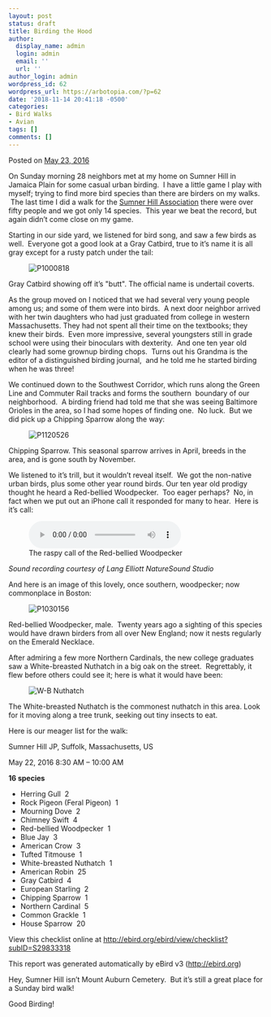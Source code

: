 ```yaml
---
layout: post
status: draft
title: Birding the Hood
author:
  display_name: admin
  login: admin
  email: ''
  url: ''
author_login: admin
wordpress_id: 62
wordpress_url: https://arbotopia.com/?p=62
date: '2018-11-14 20:41:18 -0500'
categories:
- Bird Walks
- Avian
tags: []
comments: []
---
```

<p><!-- wp:paragraph --></p>
<p>Posted on&nbsp;<a href="https://web.archive.org/web/20160604143124/http://www.arbotopia.com/birding-the-hood/">May 23, 2016</a></p>
<p><!-- /wp:paragraph --></p>
<p><!-- wp:paragraph --></p>
<p>On Sunday morning 28 neighbors met at my home on Sumner Hill in Jamaica Plain for some casual urban birding. &nbsp;I have a little game I play with myself; trying to find more bird species than there are birders on my&nbsp;walks. &nbsp;The last time I did a walk for the&nbsp;<a href="https://www.jphs.org/locales/2005/4/14/sumner-hill-historic-district.html">Sumner Hill Association</a>&nbsp;there were over fifty people and we got only 14 species. &nbsp;This year we beat the record, but again didn&rsquo;t come close on my game.</p>
<p><!-- /wp:paragraph --></p>
<p><!-- wp:paragraph --></p>
<p>Starting in our side yard, we listened for bird song, and saw a few birds as well. &nbsp;Everyone got a good look at a Gray Catbird, true to it&rsquo;s name it is all gray except for a rusty patch&nbsp;under the tail:</p>
<p><!-- /wp:paragraph --></p>
<p><!-- wp:image {"id":343} --></p>
<figure class="wp-block-image"><img src="https://web.archive.org/web/20160604143124im_/http://www.arbotopia.com/wp-content/uploads/2013/03/P1000818.jpg" alt="P1000818" class="wp-image-343"/></figure>
<p><!-- /wp:image --></p>
<p><!-- wp:paragraph --></p>
<p>Gray Catbird showing off it&rsquo;s "butt". The official name is undertail coverts.</p>
<p><!-- /wp:paragraph --></p>
<p><!-- wp:paragraph --></p>
<p>As the group moved on I noticed that we had several very&nbsp;young people among us; and some of them were into birds. &nbsp;A next door neighbor arrived with her twin daughters who had just graduated from college in western Massachusetts. They had not spent all their time&nbsp;on the textbooks; they knew their birds. &nbsp;Even more impressive, several youngsters still in grade school were using their binoculars with dexterity. &nbsp;And one ten year old clearly had some grownup birding chops. &nbsp;Turns out his Grandma is the editor of a&nbsp;distinguished birding journal, &nbsp;and he told me he started birding when he was three!</p>
<p><!-- /wp:paragraph --></p>
<p><!-- wp:paragraph --></p>
<p>We continued down to the Southwest Corridor, which runs along the Green Line and Commuter Rail tracks and forms the southern &nbsp;boundary of our neighborhood. &nbsp;A birding friend had told me that she was seeing Baltimore Orioles in the area, so I had some hopes of finding one. &nbsp;No luck. &nbsp;But we did pick up a Chipping Sparrow along the way:</p>
<p><!-- /wp:paragraph --></p>
<p><!-- wp:image {"id":1290} --></p>
<figure class="wp-block-image"><img src="https://web.archive.org/web/20160604143124im_/http://www.arbotopia.com/wp-content/uploads/2016/05/P1120526.jpg" alt="P1120526" class="wp-image-1290"/></figure>
<p><!-- /wp:image --></p>
<p><!-- wp:paragraph --></p>
<p>Chipping Sparrow. This seasonal sparrow arrives in April, breeds in the area, and is gone south by&nbsp;November.</p>
<p><!-- /wp:paragraph --></p>
<p><!-- wp:paragraph --></p>
<p>We listened to it&rsquo;s trill, but it wouldn&rsquo;t reveal itself. &nbsp;We got the non-native urban birds, plus&nbsp;some other year round birds.&nbsp;Our ten year old prodigy thought he heard a Red-bellied Woodpecker. &nbsp;Too eager perhaps? &nbsp;No, in fact when we put out an iPhone call it responded for many to hear. &nbsp;Here is it&rsquo;s call:</p>
<p><!-- /wp:paragraph --></p>
<p><!-- wp:audio {"id":208} --></p>
<figure class="wp-block-audio"><audio controls src="https://arbotopia.com/wp-content/uploads/2018/11/R-B-Woodpecker-1.mp3"></audio><br />
<figcaption>The raspy call of the Red-bellied Woodpecker</figcaption>
</figure>
<p><!-- /wp:audio --></p>
<p><!-- wp:paragraph --></p>
<p><em>Sound recording courtesy of&nbsp;Lang Elliott NatureSound Studio</em></p>
<p><!-- /wp:paragraph --></p>
<p><!-- wp:paragraph --></p>
<p>And here is an image of this lovely, once southern, woodpecker; now commonplace in Boston:</p>
<p><!-- /wp:paragraph --></p>
<p><!-- wp:image {"id":1291} --></p>
<figure class="wp-block-image"><img src="https://web.archive.org/web/20160604143124im_/http://www.arbotopia.com/wp-content/uploads/2016/05/P1030156.jpg" alt="P1030156" class="wp-image-1291"/></figure>
<p><!-- /wp:image --></p>
<p><!-- wp:paragraph --></p>
<p>Red-bellied Woodpecker, male. &nbsp;Twenty&nbsp;years ago a sighting of this species would have drawn birders from all over New England; now it nests regularly on the Emerald Necklace.</p>
<p><!-- /wp:paragraph --></p>
<p><!-- wp:paragraph --></p>
<p>After admiring a few more Northern Cardinals, the new college graduates saw a White-breasted Nuthatch in a big oak on the street. &nbsp;Regrettably,&nbsp;it flew before others&nbsp;could see it; here is what it would have been:</p>
<p><!-- /wp:paragraph --></p>
<p><!-- wp:image {"id":1293} --></p>
<figure class="wp-block-image"><img src="https://web.archive.org/web/20160604143124im_/http://www.arbotopia.com/wp-content/uploads/2016/05/W-B-Nuthatch.jpg" alt="W-B Nuthatch" class="wp-image-1293"/></figure>
<p><!-- /wp:image --></p>
<p><!-- wp:paragraph --></p>
<p>The White-breasted Nuthatch is the commonest nuthatch in this area. Look for it moving along a tree trunk, seeking out tiny insects to eat.</p>
<p><!-- /wp:paragraph --></p>
<p><!-- wp:paragraph --></p>
<p>Here is our meager list for the walk:</p>
<p><!-- /wp:paragraph --></p>
<p><!-- wp:paragraph --></p>
<p>Sumner Hill JP, Suffolk, Massachusetts, US</p>
<p><!-- /wp:paragraph --></p>
<p><!-- wp:paragraph --></p>
<p>May 22, 2016 8:30 AM &ndash; 10:00 AM</p>
<p><!-- /wp:paragraph --></p>
<p><!-- wp:paragraph --></p>
<p><strong>16 species</strong></p>
<p><!-- /wp:paragraph --></p>
<p><!-- wp:list --></p>
<ul>
<li>Herring Gull &nbsp;2</li>
<li>Rock Pigeon (Feral Pigeon) &nbsp;1</li>
<li>Mourning Dove &nbsp;2</li>
<li>Chimney Swift &nbsp;4</li>
<li>Red-bellied Woodpecker &nbsp;1</li>
<li>Blue Jay &nbsp;3</li>
<li>American Crow &nbsp;3</li>
<li>Tufted Titmouse &nbsp;1</li>
<li>White-breasted Nuthatch &nbsp;1</li>
<li>American Robin &nbsp;25</li>
<li>Gray Catbird &nbsp;4</li>
<li>European Starling &nbsp;2</li>
<li>Chipping Sparrow &nbsp;1</li>
<li>Northern Cardinal &nbsp;5</li>
<li>Common Grackle &nbsp;1</li>
<li>House Sparrow &nbsp;20</li>
</ul>
<p><!-- /wp:list --></p>
<p><!-- wp:paragraph --></p>
<p>View this checklist online at&nbsp;<a href="http://ebird.org/ebird/view/checklist?subID=S29833318">http://ebird.org/ebird/view/checklist?subID=S29833318</a><br></p>
<p><!-- /wp:paragraph --></p>
<p><!-- wp:paragraph --></p>
<p>This report was generated automatically by eBird v3 (<a href="https://web.archive.org/web/20160604143124/http://ebird.org/">http://ebird.org</a>)</p>
<p><!-- /wp:paragraph --></p>
<p><!-- wp:paragraph --></p>
<p>Hey, Sumner Hill isn&rsquo;t Mount Auburn Cemetery. &nbsp;But it&rsquo;s still a great place for a Sunday bird walk!</p>
<p><!-- /wp:paragraph --></p>
<p><!-- wp:paragraph --></p>
<p>Good Birding!<br></p>
<p><!-- /wp:paragraph --></p>
